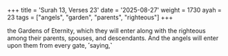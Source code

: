 +++
title = 'Surah 13, Verses 23'
date = '2025-08-27'
weight = 1730
ayah = 23
tags = ["angels", "garden", "parents", "righteous"]
+++

the Gardens of Eternity, which they will enter along with the righteous among their parents, spouses, and descendants. And the angels will enter upon them from every gate, ˹saying,˺
